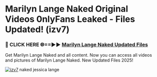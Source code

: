# Marilyn Lange Naked Original Videos 0nlyFans Leaked - Files Updated! (izv7)

<h3>🔴 CLICK HERE 🌐==►► <a href="https://tinyurl.com/yckcrads" rel="nofollow">Marilyn Lange Naked Updated Files</a></h3>

Get Marilyn Lange Naked and all content. Now you can access all videos and pictures of Marilyn Lange Naked. New Updated Files 2025!

[![izv7](https://i.imgur.com/hpKpOFt.gif)](https://tinyurl.com/yckcrads)
naked jessica lange